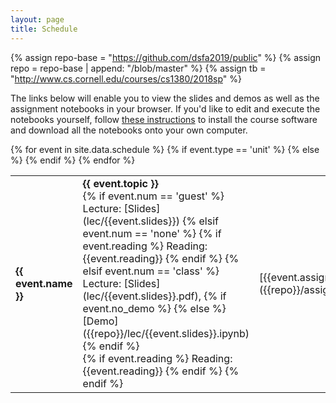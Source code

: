```yaml
---
layout: page
title: Schedule
---
```


{% assign repo-base = "https://github.com/dsfa2019/public" %}
{% assign repo = repo-base | append: "/blob/master" %}
{% assign tb = "http://www.cs.cornell.edu/courses/cs1380/2018sp" %}

The links below will enable you to view the slides and demos as well as the assignment notebooks
in your browser.  If you'd like to edit and execute the notebooks yourself, 
follow [these instructions]({{repo-base}}) to install the course software and 
download all the notebooks onto your own computer.

<table>
 <tbody>
  {% for event in site.data.schedule %}
  <tr>
    {% if event.type == 'unit' %}
    	<td markdown="span" colspan="4" class="unit"><b>{{ event.name }}</b></td>
    {% else %}
		<td markdown="span"><b>{{ event.topic }}</b>
		<br/>
			{% if event.num == 'guest' %}
				Lecture:
				[Slides](lec/{{event.slides}})
			{% elsif event.num == 'none' %}
				{% if event.reading %}
					Reading: {{event.reading}}
				{% endif %}
			{% elsif event.num == 'class' %}
				Lecture: 
				[Slides](lec/{{event.slides}}.pdf), 
				{% if event.no_demo %}
				{% else %}
					[Demo]({{repo}}/lec/{{event.slides}}.ipynb)
				{% endif %}
				<br/>
				{% if event.reading %}
					Reading: {{event.reading}}
				{% endif %}
			{% endif %}
		</td>
		<td markdown="span">
			[{{event.assignment}}]({{repo}}/assignments/{{event.assignment}}/{{event.assignment}}.ipynb)
		</td>
	{% endif %}
  </tr>
  {% endfor %}
 </tbody>
</table>
